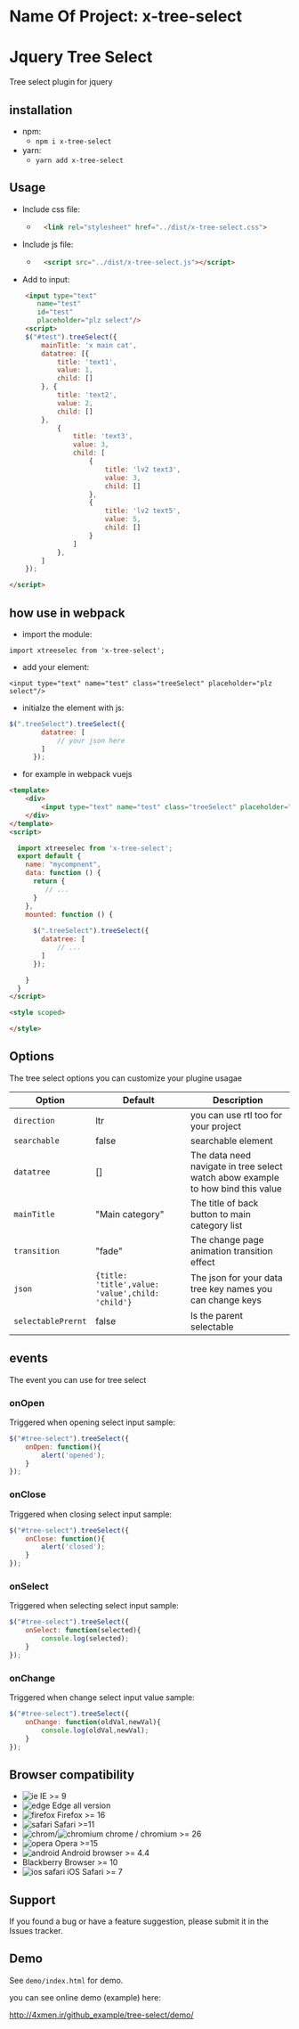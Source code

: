 # Name Of Project: x-tree-select

# Jquery Tree Select

Tree select plugin for jquery

## installation

+ npm:
    + `npm i x-tree-select`
+ yarn:
    + `yarn add x-tree-select`

## Usage

+ Include css file:
    + ```html
        <link rel="stylesheet" href="../dist/x-tree-select.css">
      ```

+ Include js file:
    + ```html
        <script src="../dist/x-tree-select.js"></script>
      ```

+ Add to input:
```html
    <input type="text"
       name="test"
       id="test"
       placeholder="plz select"/>
    <script>
    $("#test").treeSelect({
        mainTitle: 'x main cat',
        datatree: [{
            title: 'text1',
            value: 1,
            child: []
        }, {
            title: 'text2',
            value: 2,
            child: []
        },
            {
                title: 'text3',
                value: 3,
                child: [
                    {
                        title: 'lv2 text3',
                        value: 3,
                        child: []
                    },
                    {
                        title: 'lv2 text5',
                        value: 5,
                        child: []
                    }
                ]
            },
        ]
    });

</script>
```

## how use in webpack
+ import the module: 

``import xtreeselec from 'x-tree-select';``
+ add your element:

``<input type="text" name="test" class="treeSelect" placeholder="plz select"/>``

+ initialze the element with js:
```javascript
$(".treeSelect").treeSelect({
        datatree: [
            // your json here
        ]
      });
```

+ for example in webpack vuejs
```html
<template>
    <div>
        <input type="text" name="test" class="treeSelect" placeholder="plz select"/>
    </div>
</template>
<script>

  import xtreeselec from 'x-tree-select';
  export default {
    name: "mycompnent",
    data: function () {
      return {
         // ... 
      }
    },
    mounted: function () {
      
      $(".treeSelect").treeSelect({
        datatree: [
            // ...
        ]
      });

    }
  }
</script>

<style scoped>

</style>
```

## Options
The tree select options you can customize your plugine usagae

| Option | Default | Description |
| ------ | ------ | ------ | 
| `direction`| ltr | you can use rtl too for your project|
| `searchable`| false | searchable element |
| `datatree`| []| The data need navigate in tree select watch abow example to how bind this value|
|`mainTitle`| "Main category"| The title of back button to main category list |
|`transition`| "fade"| The change page animation transition effect |
|`json`| `{title: 'title',value: 'value',child: 'child'}`| The json for your data tree key names you can change keys|
| `selectablePrernt`| false | Is the parent selectable |

## events
The event you can use for tree select

### onOpen
 Triggered when opening select input
 sample:
 ```javascript
 $("#tree-select").treeSelect({
     onOpen: function(){
         alert('opened');
     }
 });
```  
### onClose
 Triggered when closing select input
 sample:
 ```javascript
 $("#tree-select").treeSelect({
     onClose: function(){
         alert('closed');
     }
 });
```  
          
### onSelect
 Triggered when selecting select input
 sample:
 ```javascript
 $("#tree-select").treeSelect({
     onSelect: function(selected){
         console.log(selected);
     }
 });
```  

### onChange
 Triggered when change select input value
 sample:
 ```javascript
 $("#tree-select").treeSelect({
     onChange: function(oldVal,newVal){
         console.log(oldVal,newVal);
     }
 });
```  
          
## Browser compatibility
- ![ie](https://cdnjs.cloudflare.com/ajax/libs/browser-logos/46.1.0/archive/internet-explorer_9-11/internet-explorer_9-11_16x16.png) IE >= 9
- ![edge](https://cdnjs.cloudflare.com/ajax/libs/browser-logos/46.1.0/edge/edge_16x16.png) Edge all version
- ![firefox](https://cdnjs.cloudflare.com/ajax/libs/browser-logos/46.1.0/firefox/firefox_16x16.png) Firefox >= 16
- ![safari](https://cdnjs.cloudflare.com/ajax/libs/browser-logos/46.1.0/archive/safari_1-7/safari_1-7_16x16.png) Safari >=11
- ![chrom](https://cdnjs.cloudflare.com/ajax/libs/browser-logos/46.1.0/chrome/chrome_16x16.png)/![chromium](https://cdnjs.cloudflare.com/ajax/libs/browser-logos/46.1.0/chromium/chromium_16x16.png) chrome / chromium >= 26 
- ![opera](https://cdnjs.cloudflare.com/ajax/libs/browser-logos/46.1.0/opera/opera_16x16.png) Opera >=15
- ![android](https://cdnjs.cloudflare.com/ajax/libs/browser-logos/46.1.0/archive/android/android_16x16.png) Android browser >= 4.4
- Blackberry Browser >=  10
- ![ios safari](https://cdnjs.cloudflare.com/ajax/libs/browser-logos/46.1.0/archive/safari-ios_1-6/safari-ios_1-6_16x16.png) iOS Safari >= 7

## Support
If you found a bug or have a feature suggestion, please submit it in the Issues tracker.

## Demo
See `demo/index.html` for demo.

you can see online demo (example) here:

http://4xmen.ir/github_example/tree-select/demo/
